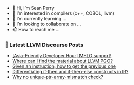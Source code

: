 - 👋 Hi, I’m Sean Perry
- 👀 I’m interested in compilers (c++, COBOL, llvm)
- 🌱 I’m currently learning ...
- 💞️ I’m looking to collaborate on ...
- 📫 How to reach me ...

<!---
s66perry/s66perry is a ✨ special ✨ repository because its `README.md` (this file) appears on your GitHub profile.
You can click the Preview link to take a look at your changes.
--->
### 📕 Latest LLVM Discourse Posts

<!-- DISCOURSE-LLVM:START -->
- [[Asia-Friendly Developer Hour] MHLO support!](https://discourse.llvm.org/t/asia-friendly-developer-hour-mhlo-support/63625#post_4)
- [Where can I find the material about LLVM PGO?](https://discourse.llvm.org/t/where-can-i-find-the-material-about-llvm-pgo/63836#post_5)
- [Given an instruction, how to get the previous one](https://discourse.llvm.org/t/given-an-instruction-how-to-get-the-previous-one/63849#post_4)
- [Differentiating if-then and if-then-else constructs in IR?](https://discourse.llvm.org/t/differentiating-if-then-and-if-then-else-constructs-in-ir/63879#post_1)
- [Why no unique-ptr-array-mismatch check?](https://discourse.llvm.org/t/why-no-unique-ptr-array-mismatch-check/63841#post_2)
<!-- DISCOURSE-LLVM:END -->
